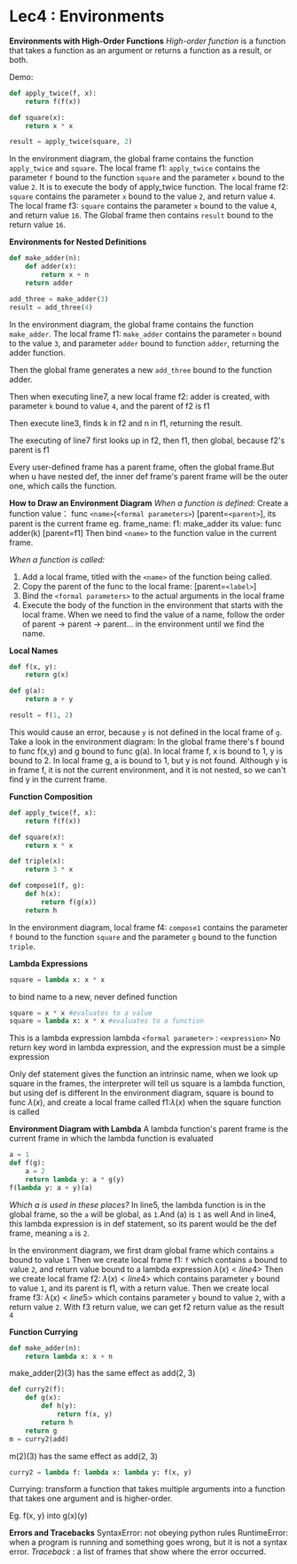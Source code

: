 # Lec4 : Environments

**Environments with High-Order Functions**
*High-order function* is a function that takes a function as an argument or returns a function as a result, or both.

Demo:

```python
def apply_twice(f, x):
    return f(f(x))

def square(x):
    return x * x

result = apply_twice(square, 2)
```

In the environment diagram, the global frame contains the function `apply_twice` and `square`.
The local frame f1: `apply_twice` contains the parameter `f` bound to the function `square` and the parameter `x` bound to the value `2`. It is to execute the body of apply_twice function.
The local frame f2: `square` contains the parameter `x` bound to the value `2`, and return value `4`.
The local frame f3: `square` contains the parameter `x` bound to the value `4`, and return value `16`.
The Global frame then contains `result` bound to the return value `16`.

**Environments for Nested Definitions**

```python
def make_adder(n):
    def adder(x):
        return x + n
    return adder

add_three = make_adder(3)
result = add_three(4)
```

In the environment diagram, the global frame contains the function `make_adder`.
The local frame f1: `make_adder` contains the parameter `n` bound to the value `3`, and parameter `adder` bound to function `adder`, returning the adder function.

Then the global frame generates a new `add_three` bound to the function adder.

Then when executing line7, a new local frame f2: adder is created, with parameter `k` bound to value `4`, and the parent of f2 is f1

Then execute line3, finds k in f2 and n in f1, returning the result.

The executing of line7 first looks up in f2, then f1, then global, because f2's parent is f1

Every user-defined frame has a parent frame, often the global frame.But when u have nested def, the inner def frame's parent frame will be the outer one, which calls the function.

**How to Draw an Environment Diagram**
*When a function is defined:*
Create a function value： func `<name>`(`<formal parameters>`) [parent=`<parent>`], its parent is the current frame
eg. frame_name:  f1: make_adder
its value: func adder(k) [parent=f1]
Then bind `<name>` to the function value in the current frame.

*When a function is called:*

1. Add a local frame, titled with the `<name>` of the function being called.
2. Copy the parent of the func to the local frame: [parent=`<label>`]
3. Bind the `<formal parameters>` to the actual arguments in the local frame
4. Execute the body of the function in the environment that starts with the local frame.
   When we need to find the value of a name, follow the order of parent -> parent -> parent... in the environment until we find the name.

**Local Names**

```python
def f(x, y):
    return g(x)

def g(a):
    return a + y

result = f(1, 2)
```

This would cause an error, because `y` is not defined in the local frame of `g`.
Take a look in the environment diagram:
In the global frame there's f bound to func f(x,y) and g bound to func g(a).
In local frame f, x is bound to 1, y is bound to 2.
In local frame g, a is bound to 1, but y is not found.
Although y is in frame f, it is not the current environment, and it is not nested, so we can't find y in the current frame.

**Function Composition**

```python
def apply_twice(f, x):
    return f(f(x))

def square(x):
    return x * x

def triple(x):
    return 3 * x

def compose1(f, g):
    def h(x):
        return f(g(x))
    return h
```

In the environment diagram, local frame f4: `compose1` contains the parameter `f` bound to the function `square` and the parameter `g` bound to the function `triple`.

**Lambda Expressions**

```python
square = lambda x: x * x
```

to bind name to a new, never defined function

```python
square = x * x #evaluates to a value
square = lambda x: x * x #evaluates to a function
```

This is a lambda expression
lambda `<formal parameter>` : `<expression>`
No return key word in lambda expression, and the expression must be a simple expression

Only def statement gives the function an intrinsic name, when we look up square in the frames, the interpreter will tell us square is a lambda function, but using def is different
In the environment diagram, square is bound to func $\lambda (x)$, and create a local frame called f1:$\lambda (x)$ when the square function is called

**Environment Diagram with Lambda**
A lambda function's parent frame is the current frame in which the lambda function is evaluated

```python
a = 1
def f(g):
    a = 2
    return lambda y: a * g(y)
f(lambda y: a + y)(a)
```

*Which a is used in these places?*
In line5, the lambda function is in the global frame, so the `a` will be global, as `1`.And (a) is `1` as well
And in line4, this lambda expression is in def statement, so its parent would be the def frame, meaning `a` is `2`.

In the environment diagram, we first dram global frame which contains `a` bound to value `1`
Then we create local frame f1: `f` which contains `a` bound to value `2`, and return value bound to a lambda expression $\lambda (x)<line 4>$
Then we create local frame f2: $\lambda (x)<line 4>$ which contains parameter `y` bound to value `1`, and its parent is f1, with a return value.
Then we create local frame f3: $\lambda (x)<line 5>$ which contains parameter `y` bound to value `2`, with a return value `2`.
With f3 return value, we can get f2 return value as the result `4`

**Function Currying**

```python
def make_adder(n):
    return lambda x: x + n
```

make_adder(2)(3) has the same effect as add(2, 3)

```python
def curry2(f):
    def g(x):
        def h(y):
            return f(x, y)
        return h
    return g
m = curry2(add)
```

m(2)(3) has the same effect as add(2, 3)

```python
curry2 = lambda f: lambda x: lambda y: f(x, y)
```

Currying: transform a function that takes multiple arguments into a function that takes one argument and is higher-order.

Eg. f(x, y) into g(x)(y)

**Errors and Tracebacks**
SyntaxError: not obeying python rules
RuntimeError: when a program is running and something goes wrong, but it is not a syntax error.
*Traceback* : a list of frames that show where the error occurred.
